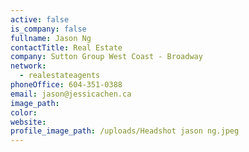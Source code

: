 ```yaml
---
active: false
is_company: false
fullname: Jason Ng
contactTitle: Real Estate
company: Sutton Group West Coast - Broadway
network:
  - realestateagents
phoneOffice: 604-351-0388
email: jason@jessicachen.ca
image_path:
color:
website:
profile_image_path: /uploads/Headshot jason ng.jpeg
---
```


